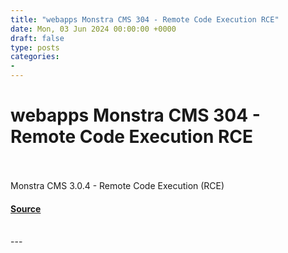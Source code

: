 ```yaml
---
title: "webapps Monstra CMS 304 - Remote Code Execution RCE"
date: Mon, 03 Jun 2024 00:00:00 +0000
draft: false
type: posts
categories: 
- 
---
```

# webapps Monstra CMS 304 - Remote Code Execution RCE

<br/>

<br/>
Monstra CMS 3.0.4 - Remote Code Execution (RCE)

#### [Source](https://www.exploit-db.com/exploits/52038)

<br/>
---
